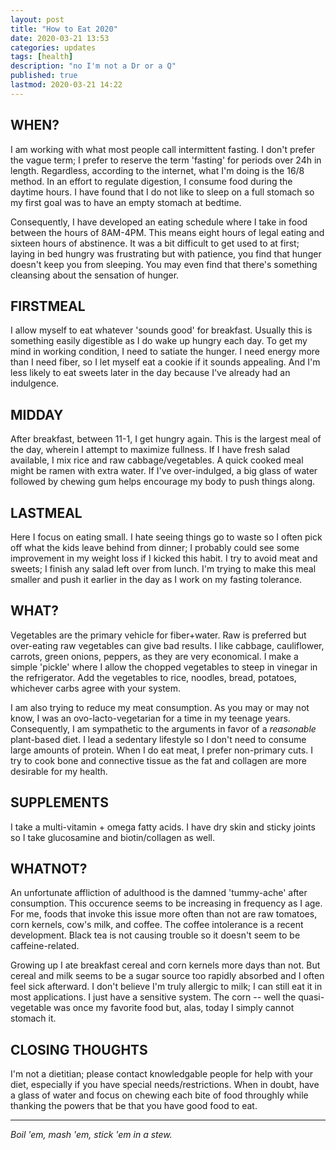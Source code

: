 ```yaml
---
layout: post
title: "How to Eat 2020"
date: 2020-03-21 13:53	
categories: updates
tags: [health] 
description: "no I'm not a Dr or a Q"
published: true
lastmod: 2020-03-21 14:22
---
```


## WHEN? ##
I am working with what most people call intermittent fasting. I don't prefer the vague term; I prefer to reserve the term 'fasting' for periods over 24h in length. Regardless, according to the internet, what I'm doing is the 16/8 method. In an effort to regulate digestion, I consume food during the daytime hours. I have found that I do not like to sleep on a full stomach so my first goal was to have an empty stomach at bedtime.

Consequently, I have developed an eating schedule where I take in food between the hours of 8AM-4PM. This means eight hours of legal eating and sixteen hours of abstinence. It was a bit difficult to get used to at first; laying in bed hungry was frustrating but with patience, you find that hunger doesn't keep you from sleeping. You may even find that there's something cleansing about the sensation of hunger. 

## FIRSTMEAL ##
I allow myself to eat whatever 'sounds good' for breakfast. Usually this is something easily digestible as I do wake up hungry each day. To get my mind in working condition, I need to satiate the hunger. I need energy more than I need fiber, so I let myself eat a cookie if it sounds appealing. And I'm less likely to eat sweets later in the day because I've already had an indulgence. 

## MIDDAY ##
After breakfast, between 11-1, I get hungry again. This is the largest meal of the day, wherein I attempt to maximize fullness. If I have fresh salad available, I mix rice and raw cabbage/vegetables. A quick cooked meal might be ramen with extra water. If I've over-indulged, a big glass of water followed by chewing gum helps encourage my body to push things along.

## LASTMEAL ##
Here I focus on eating small. I hate seeing things go to waste so I often pick off what the kids leave behind from dinner; I probably could see some improvement in my weight loss if I kicked this habit. I try to avoid meat and sweets; I finish any salad left over from lunch. I'm trying to make this meal smaller and push it earlier in the day as I work on my fasting tolerance.

## WHAT? ##
Vegetables are the primary vehicle for fiber+water. Raw is preferred but over-eating raw vegetables can give bad results. I like cabbage, cauliflower, carrots, green onions, peppers, as they are very economical. I make a simple 'pickle' where I allow the chopped vegetables to steep in vinegar in the refrigerator. Add the vegetables to rice, noodles, bread, potatoes, whichever carbs agree with your system.

I am also trying to reduce my meat consumption. As you may or may not know, I was an ovo-lacto-vegetarian for a time in my teenage years. Consequently, I am sympathetic to the arguments in favor of a _reasonable_ plant-based diet. I lead a sedentary lifestyle so I don't need to consume large amounts of protein. When I do eat meat, I prefer non-primary cuts. I try to cook bone and connective tissue as the fat and collagen are more desirable for my health.

## SUPPLEMENTS ##
I take a multi-vitamin + omega fatty acids. I have dry skin and sticky joints so I take glucosamine and biotin/collagen as well. 

## WHATNOT? ##
An unfortunate affliction of adulthood is the damned 'tummy-ache' after consumption. This occurence seems to be increasing in frequency as I age. For me, foods that invoke this issue more often than not are raw tomatoes, corn kernels, cow's milk, and coffee. The coffee intolerance is a recent development. Black tea is not causing trouble so it doesn't seem to be caffeine-related. 

Growing up I ate breakfast cereal and corn kernels more days than not. But cereal and milk seems to be a sugar source too rapidly absorbed and I often feel sick afterward. I don't believe I'm truly allergic to milk; I can still eat it in most applications. I just have a sensitive system. The corn -- well the quasi-vegetable was once my favorite food but, alas, today I simply cannot stomach it.

## CLOSING THOUGHTS ##
I'm not a dietitian; please contact knowledgable people for help with your diet, especially if you have special needs/restrictions. When in doubt, have a glass of water and focus on chewing each bite of food throughly while thanking the powers that be that you have good food to eat.

*****

_Boil 'em, mash 'em, stick 'em in a stew._
